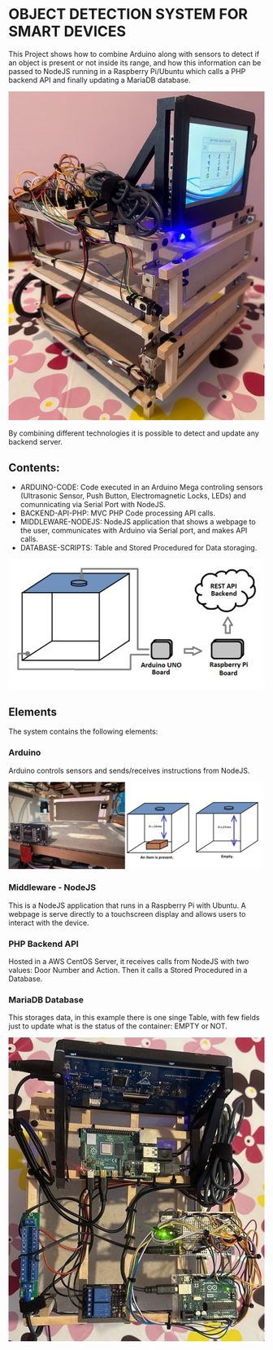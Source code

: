 # OBJECT DETECTION SYSTEM FOR SMART DEVICES

This Project shows how to combine Arduino along with sensors to detect if an object is present or not inside its range, and how this information can be passed to NodeJS running in a Raspberry Pi/Ubuntu which calls a PHP backend API and finally updating a MariaDB database.

![Front View](https://github.com/neolink3891/Full-Object-Detection-System/blob/master/IMAGES/front.jpeg?raw=true)

By combining different technologies it is possible to detect and update any backend server.


## Contents:
* ARDUINO-CODE: Code executed in an Arduino Mega controling sensors (Ultrasonic Sensor, Push Button, Electromagnetic Locks, LEDs) and comunnicating via Serial Port with NodeJS.
* BACKEND-API-PHP: MVC PHP Code processing API calls.
* MIDDLEWARE-NODEJS: NodeJS application that shows a webpage to the user, communicates with Arduino via Serial port, and makes API calls.
* DATABASE-SCRIPTS: Table and Stored Procedured for Data storaging.

![Full Process](https://github.com/neolink3891/Full-Object-Detection-System/blob/master/IMAGES/process.png?raw=true)

## Elements

The system contains the following elements:

### Arduino

Arduino controls sensors and sends/receives instructions from NodeJS.

![Sensors](https://github.com/neolink3891/Full-Object-Detection-System/blob/master/IMAGES/sensor_view.jpeg?raw=true)

### Middleware - NodeJS

This is a NodeJS application that runs in a Raspberry Pi with Ubuntu. A webpage is serve directly to a touchscreen display and allows users to interact with the device.


### PHP Backend API

Hosted in a AWS CentOS Server, it receives calls from NodeJS with two values: Door Number and Action. Then it calls a Stored Procedured in a Database.


### MariaDB Database

This storages data, in this example there is one singe Table, with few fields just to update what is the status of the container: EMPTY or NOT.

![Circuit](https://github.com/neolink3891/Full-Object-Detection-System/blob/master/IMAGES/upper_view.jpeg?raw=true)
